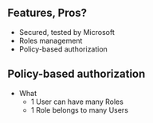 ## Features, Pros?
- Secured, tested by Microsoft
- Roles management
- Policy-based authorization

## Policy-based authorization
- What
  - 1 User can have many Roles
  - 1 Role belongs to many Users
